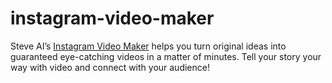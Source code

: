 # instagram-video-maker
Steve AI’s <a href="https://www.steve.ai/instagram-video-maker">Instagram Video Maker</a> helps you turn original ideas into guaranteed eye-catching videos in a matter of minutes. Tell your story your way with video and connect with your audience!

